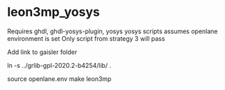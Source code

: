 # leon3mp_yosys

Requires ghdl, ghdl-yosys-plugin, yosys
yosys scripts assumes openlane environment is set
Only script from strategy 3 will pass

Add link to gaisler folder

ln -s ../grlib-gpl-2020.2-b4254/lib/ .

source openlane.env
make leon3mp
